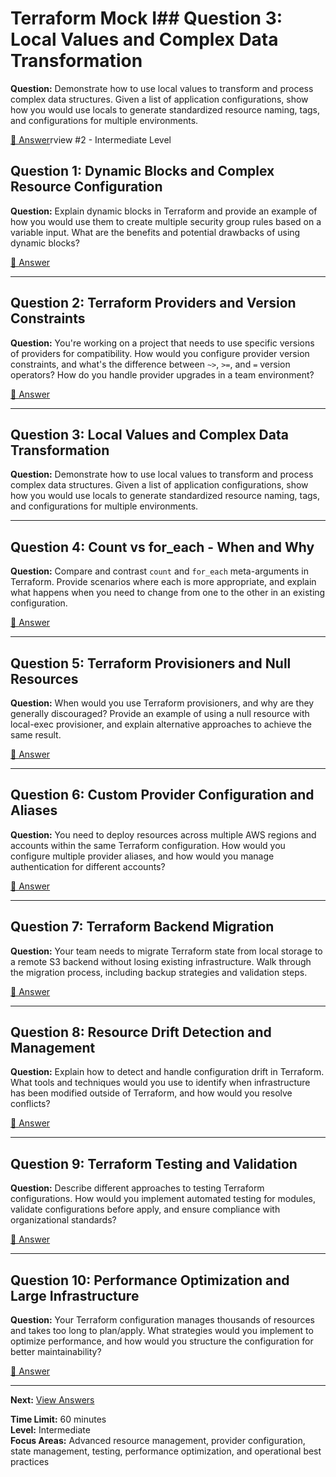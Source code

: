# Terraform Mock I## Question 3: Local Values and Complex Data Transformation

**Question:** Demonstrate how to use local values to transform and process complex data structures. Given a list of application configurations, show how you would use locals to generate standardized resource naming, tags, and configurations for multiple environments.

[📖 Answer](mock_2_answers.md#question-3-local-values-and-complex-data-transformation)rview #2 - Intermediate Level

## Question 1: Dynamic Blocks and Complex Resource Configuration

**Question:** Explain dynamic blocks in Terraform and provide an example of how you would use them to create multiple security group rules based on a variable input. What are the benefits and potential drawbacks of using dynamic blocks?

[📖 Answer](mock_2_answers.md#question-1-dynamic-blocks-and-complex-resource-configuration)

---

## Question 2: Terraform Providers and Version Constraints

**Question:** You're working on a project that needs to use specific versions of providers for compatibility. How would you configure provider version constraints, and what's the difference between `~>`, `>=`, and `=` version operators? How do you handle provider upgrades in a team environment?

[📖 Answer](mock_2_answers.md#question-2-terraform-providers-and-version-constraints)

---

## Question 3: Local Values and Complex Data Transformation

**Question:** Demonstrate how to use local values to transform and process complex data structures. Given a list of application configurations, show how you would use locals to generate standardized resource naming, tags, and configurations for multiple environments.

---

## Question 4: Count vs for_each - When and Why

**Question:** Compare and contrast `count` and `for_each` meta-arguments in Terraform. Provide scenarios where each is more appropriate, and explain what happens when you need to change from one to the other in an existing configuration.

[📖 Answer](mock_2_answers.md#question-4-count-vs-for_each---when-and-why)

---

## Question 5: Terraform Provisioners and Null Resources

**Question:** When would you use Terraform provisioners, and why are they generally discouraged? Provide an example of using a null resource with local-exec provisioner, and explain alternative approaches to achieve the same result.

[📖 Answer](mock_2_answers.md#question-5-terraform-provisioners-and-null-resources)

---

## Question 6: Custom Provider Configuration and Aliases

**Question:** You need to deploy resources across multiple AWS regions and accounts within the same Terraform configuration. How would you configure multiple provider aliases, and how would you manage authentication for different accounts?

[📖 Answer](mock_2_answers.md#question-6-custom-provider-configuration-and-aliases)

---

## Question 7: Terraform Backend Migration

**Question:** Your team needs to migrate Terraform state from local storage to a remote S3 backend without losing existing infrastructure. Walk through the migration process, including backup strategies and validation steps.

[📖 Answer](mock_2_answers.md#question-7-terraform-backend-migration)

---

## Question 8: Resource Drift Detection and Management

**Question:** Explain how to detect and handle configuration drift in Terraform. What tools and techniques would you use to identify when infrastructure has been modified outside of Terraform, and how would you resolve conflicts?

[📖 Answer](mock_2_answers.md#question-8-resource-drift-detection-and-management)

---

## Question 9: Terraform Testing and Validation

**Question:** Describe different approaches to testing Terraform configurations. How would you implement automated testing for modules, validate configurations before apply, and ensure compliance with organizational standards?

[📖 Answer](mock_2_answers.md#question-9-terraform-testing-and-validation)

---

## Question 10: Performance Optimization and Large Infrastructure

**Question:** Your Terraform configuration manages thousands of resources and takes too long to plan/apply. What strategies would you implement to optimize performance, and how would you structure the configuration for better maintainability?

[📖 Answer](mock_2_answers.md#question-10-performance-optimization-and-large-infrastructure)

---

**Next:** [View Answers](mock_2_answers.md)

**Time Limit:** 60 minutes  
**Level:** Intermediate  
**Focus Areas:** Advanced resource management, provider configuration, state management, testing, performance optimization, and operational best practices
